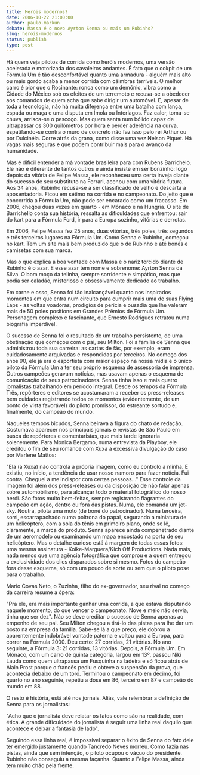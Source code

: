 ```yaml
---
title: Heróis modernos?
date: 2006-10-22 21:00:00
author: paulo.markun
debate: Massa é o novo Ayrton Senna ou mais um Rubinho?
slug: herois-modernos
status: publish 
type: post
---
```


Há quem veja pilotos de corrida como heróis modernos, uma versão acelerada e motorizada dos cavaleiros andantes. É fato que o cokpit de um Fórmula Um é tão desconfortável quanto uma armadura - alguém mais alto ou mais gordo acaba a menor corrida com câimbras terríveis. O melhor carro é pior que o Rocinante: ronca como um demônio, vibra como a Cidade do México sob os efeitos de um terremoto e recusa-se a obedecer aos comandos de quem acha que sabe dirigir um automóvel. E, apesar de toda a tecnologia, não há muita diferença entre uma batalha com lança, espada ou maça e uma disputa em Ímola ou Interlagos. Faz calor, toma-se chuva, arrisca-se o pescoço. Mas quem senta num bólido capaz de ultrapassar os 300 quilômetros por hora e perder aderência na curva, espatifando-se contra o muro de concreto não faz isso pelo rei Arthur ou por Dulcinéia. Corre atrás da grana, como disse uma vez Nelson Piquet. Há vagas mais seguras e que podem contribuir mais para o avanço da humanidade. 

Mas é difícil entender a má vontade brasileira para com Rubens Barrichelo. Ele não é diferente de tantos outros e ainda insiste em ser bonzinho: logo depois da vitória de Felipe Massa, ele reconheceu uma certa inveja diante do sucesso de seu substituto na Ferrari, acenou com uma vitória futura. Aos 34 anos, Rubinho recusa-se a ser classificado de velho e descarta a aposentadoria. Ficou em sétimo na corrida e no campeonato. Do jeito que é concorrida a Fórmula Um, não pode ser encarado como um fracasso. Em 2006, chegou duas vezes em quarto - em Mônaco e na Hungria. O site de Barrichello conta sua história, ressalta as dificuldades que enfrentou: sair do kart para a Fórmula Ford, ir para a Europa sozinho, vitórias e derrotas. 

Em 2006, Felipe Massa fez 25 anos, duas vitórias, três poles, três segundos e três terceiros lugares na Fórmula Um. Como Senna e Rubinho, começou no kart. Tem um site mais bem produzido que o de Rubinho e até bonés e camisetas com sua marca.

Mas o que explica a boa vontade com Massa e o nariz torcido diante de Rubinho é o azar. E esse azar tem nome e sobrenome: Ayrton Senna da Silva. O bom moço da telinha, sempre sorridente e simpático, mas que podia ser caladão, misterioso e obsessivamente dedicado ao trabalho. 

Em carne e osso, Senna foi tão inalcançável quanto nos inspirados momentos em que entra num circuito para cumprir mais uma de suas Flying Laps - as voltas voadoras, prodígios de perícia e ousadia que lhe valeram mais de 50 poles positions em Grandes Prêmios de Fórmula Um. Personagem complexo e fascinante, que Ernesto Rodrigues retratou numa biografia imperdível. 

O sucesso de Senna foi o resultado de um trabalho persistente, de uma obstinação que começou com o pai, seu Milton. Foi a família de Senna que administrou toda sua carreira: as cartas de fãs, por exemplo, eram cuidadosamente arquivadas e respondidas por terceiros. No começo dos anos 90, ele já era o esportista com maior espaço na nossa mídia e o único piloto da Fórmula Um a ter seu próprio esquema de assessoria de imprensa. Outros campeões geravam notícias, mas usavam apenas o esquema de comunicação de seus patrocinadores. Senna tinha isso e mais quatro jornalistas trabalhando em período integral. Desde os tempos da Fórmula Três, repórteres e editores se acostumaram a receber os press-releases bem cuidados registrando todos os momentos (evidentemente, de um ponto de vista favorável) do piloto promissor, do estreante sortudo e, finalmente, do campeão do mundo. 

Naqueles tempos bicudos, Senna beirava a figura do chato de redação. Costumava aparecer nos principais jornais e revistas de São Paulo em busca de repórteres e comentaristas, que mais tarde ignoraria solenemente. Para Monica Bergamo, numa entrevista da Playboy, ele creditou o fim de seu romance com Xuxa à excessiva divulgação do caso por Marlene Mattos: 

"Ela (a Xuxa) não controla a própria imagem, como eu controlo a minha. E existiu, no início, a tendência de usar nosso namoro para fazer notícia. Fui contra. Cheguei a me indispor com certas pessoas..."
Esse controle da imagem foi além dos press-releases ou da disposição de não falar apenas sobre automobilismo, para alcançar todo o material fotográfico do nosso herói. São fotos muito bem-feitas, sempre registrando flagrantes do campeão em ação, dentro ou fora das pistas. Numa, ele comanda um jet-sky. Noutra, pilota uma moto (de boné do patrocinador). Numa terceira, sorri, escarrapachado numa poltrona do papai, segurando a miniatura de um helicóptero, com a sola do tênis em primeiro plano, onde se lê, claramente, a marca do produto. Senna aparece ainda compenetrado diante de um aeromodelo ou examinando um mapa encostado na porta de seu helicóptero. Mas o detalhe curioso está à margem de todas essas fotos: uma mesma assinatura - Koike-Marguera/Kich Off Productions. Nada mais, nada menos que uma agência fotográfica que comprou e a quem entregou a exclusividade dos clics disparados sobre si mesmo. Fotos do campeão fora desse esquema, só com um pouco de sorte ou sem que o piloto pose para o trabalho.

Mario Covas Neto, o Zuzinha, filho do ex-governador, seu rival no começo da carreira resume a ópera: 

"Pra ele, era mais importante ganhar uma corrida, a que estava disputando naquele momento, do que vencer o campeonato. Nove e meio não servia, tinha que ser dez".
Não se deve creditar o sucesso de Senna apenas ao empenho de seu pai. Seu Milton chegou a tirá-lo das pistas para lhe dar um posto na empresa da família. Sabe-se lá a que preço, ele dobrou a aparentemente indobrável vontade paterna e voltou para a Europa, para correr na Fórmula 2000. Deu certo: 27 corridas, 21 vitórias. No ano seguinte, a Fórmula 3: 21 corridas, 13 vitórias. Depois, a Fórmula Um. Em Mônaco, com um carro de quinta categoria, largou em 13º, passou Niki Lauda como quem ultrapassa um Fusquinha na ladeira e só ficou atrás de Alain Prost porque o francês pediu e obteve a suspensão da prova, que acontecia debaixo de um toró. Terminou o campeonato em décimo, foi quarto no ano seguinte, repetiu a dose em 86, terceiro em 87 e campeão do mundo em 88.

O resto é história, está até nos jornais. Aliás, vale relembrar a definição de Senna para os jornalistas:

"Acho que o jornalista deve relatar os fatos como são na realidade, com ética. A grande dificuldade do jornalista é seguir uma linha real daquilo que acontece e deixar a fantasia de lado". 

Seguindo essa linha real, é impossível separar o êxito de Senna do fato dele ter emergido justamente quando Tancredo Neves morreu. Como fazia nas pistas, ainda que sem intenção, o piloto ocupou o vácuo do presidente. Rubinho não conseguiu a mesma façanha. Quanto a Felipe Massa, ainda tem muito chão pela frente.
